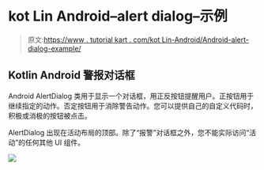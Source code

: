 # kot Lin Android–alert dialog–示例

> 原文:[https://www . tutorial kart . com/kot Lin-Android/Android-alert-dialog-example/](https://www.tutorialkart.com/kotlin-android/android-alert-dialog-example/)

## Kotlin Android 警报对话框

Android AlertDialog 类用于显示一个对话框，用正反按钮提醒用户。正按钮用于继续指定的动作。否定按钮用于消除警告动作。您可以提供自己的自定义代码时，积极或消极的按钮被点击。

AlertDialog 出现在活动布局的顶部。除了“报警”对话框之外，您不能实际访问“活动”的任何其他 UI 组件。

[![](../Images/925da31b32d6bc3827932f6c8afb11bb.png)](https://www.tutorialkart.com/)